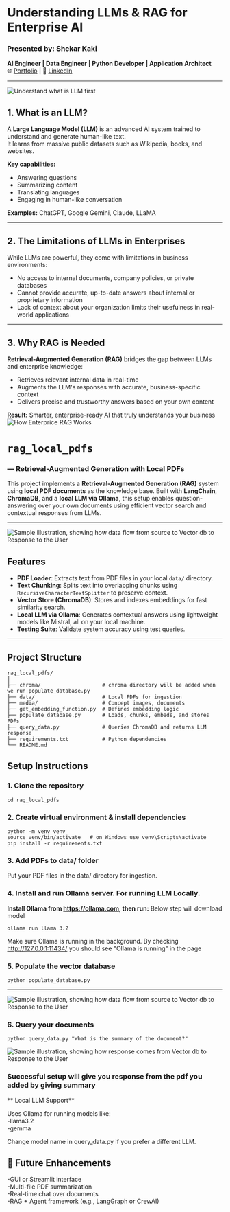# Understanding LLMs & RAG for Enterprise AI

### Presented by: **Shekar Kaki**  
**AI Engineer | Data Engineer | Python Developer | Application Architect**  
🌐 [Portfolio](https://skaki.lovable.app) | 💼 [LinkedIn](https://www.linkedin.com/in/shekar-kaki-8a2b85a0)    

---
![Understand what is LLM first](https://github.com/shekar369/rag_local_pdfs/blob/main/media/what_is_an_LLM.png)
## 1. What is an LLM?

A **Large Language Model (LLM)** is an advanced AI system trained to understand and generate human-like text.  
It learns from massive public datasets such as Wikipedia, books, and websites.  

**Key capabilities:**
- Answering questions  
- Summarizing content  
- Translating languages  
- Engaging in human-like conversation  

**Examples:** ChatGPT, Google Gemini, Claude, LLaMA

---

## 2. The Limitations of LLMs in Enterprises
While LLMs are powerful, they come with limitations in business environments:

- No access to internal documents, company policies, or private databases  
- Cannot provide accurate, up-to-date answers about internal or proprietary information  
- Lack of context about your organization limits their usefulness in real-world applications  

---

## 3. Why RAG is Needed

**Retrieval-Augmented Generation (RAG)** bridges the gap between LLMs and enterprise knowledge:

- Retrieves relevant internal data in real-time  
- Augments the LLM's responses with accurate, business-specific context  
- Delivers precise and trustworthy answers based on your own content  

**Result:** Smarter, enterprise-ready AI that truly understands your business
![How Enterprice RAG Works](https://github.com/shekar369/rag_local_pdfs/blob/main/media/Enterprice_RAG.png)

#  `rag_local_pdfs` 
### — Retrieval-Augmented Generation with Local PDFs

This project implements a **Retrieval-Augmented Generation (RAG)** system using **local PDF documents** as the knowledge base. Built with **LangChain**, **ChromaDB**, and a **local LLM via Ollama**, this setup enables question-answering over your own documents using efficient vector search and contextual responses from LLMs.

---
![Sample illustration, showing how data flow from source to Vector db to Response to the User](https://github.com/shekar369/rag_local_pdfs/blob/main/SImple_RAG.png)


## Features

-  **PDF Loader**: Extracts text from PDF files in your local `data/` directory.
-  **Text Chunking**: Splits text into overlapping chunks using `RecursiveCharacterTextSplitter` to preserve context.
-  **Vector Store (ChromaDB)**: Stores and indexes embeddings for fast similarity search.
-  **Local LLM via Ollama**: Generates contextual answers using lightweight models like Mistral, all on your local machine.
-  **Testing Suite**: Validate system accuracy using test queries.

---

##  Project Structure

```
rag_local_pdfs/
│
├── chroma/                    # chroma directory will be added when we run populate_database.py
├── data/                      # Local PDFs for ingestion
├── media/                     # Concept images, documents
├── get_embedding_function.py  # Defines embedding logic
├── populate_database.py       # Loads, chunks, embeds, and stores PDFs
├── query_data.py              # Queries ChromaDB and returns LLM response
├── requirements.txt           # Python dependencies
└── README.md
```

##  Setup Instructions
### 1. Clone the repository
```git clone https://github.com/your-username/rag_local_pdfs.git
cd rag_local_pdfs
```

### 2. Create virtual environment & install dependencies
```
python -m venv venv
source venv/bin/activate   # on Windows use venv\Scripts\activate
pip install -r requirements.txt
```
### 3. Add PDFs to data/ folder
Put your PDF files in the data/ directory for ingestion.

### 4. Install and run Ollama server. For running LLM Locally.
**Install Ollama from https://ollama.com, then run:**
Below step will download model
```
ollama run llama 3.2
```
Make sure Ollama is running in the background. By checking http://127.0.0.1:11434/ you should see "Ollama is running" in the page

### 5. Populate the vector database
```
python populate_database.py
```
----
![Sample illustration, showing how data flow from source to Vector db to Response to the User](https://github.com/shekar369/rag_local_pdfs/blob/main/Rag_original-chunks-embedding.png)
### 6. Query your documents
```python query_data.py "What is the summary of the document?"```

![Sample illustration, showing how response comes from Vector db to Response to the User](https://github.com/shekar369/rag_local_pdfs/blob/main/rag_local_pdfs/Rag_query-vector-response.png)

### Successful setup will give you response from the pdf you added by giving summary

** Local LLM Support**
  
Uses Ollama for running models like:<br/>
-llama3.2<br/>
-gemma<br/>

Change model name in query_data.py if you prefer a different LLM.
  
## 📌 Future Enhancements<br/>
-GUI or Streamlit interface<br/>
-Multi-file PDF summarization<br/>
-Real-time chat over documents<br/>
-RAG + Agent framework (e.g., LangGraph or CrewAI)<br/>
